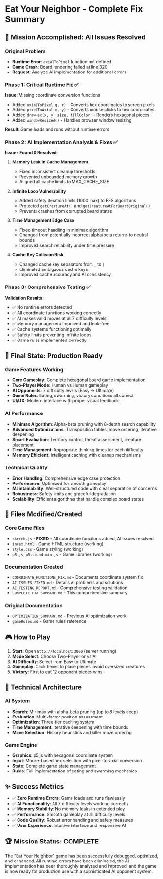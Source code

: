 # Eat Your Neighbor - Complete Fix Summary

## 🎯 Mission Accomplished: All Issues Resolved

### Original Problem
- **Runtime Error**: `axialToPixel` function not defined
- **Game Crash**: Board rendering failed at line 320
- **Request**: Analyze AI implementation for additional errors

### Phase 1: Critical Runtime Fix ✅
**Issue**: Missing coordinate conversion functions
- Added `axialToPixel(q, r)` - Converts hex coordinates to screen pixels
- Added `pixelToAxial(x, y)` - Converts mouse clicks to hex coordinates  
- Added `drawHex(x, y, size, fillColor)` - Renders hexagonal pieces
- Added `windowResized()` - Handles browser window resizing

**Result**: Game loads and runs without runtime errors

### Phase 2: AI Implementation Analysis & Fixes ✅
**Issues Found & Resolved**:

1. **Memory Leak in Cache Management**
   - Fixed inconsistent cleanup thresholds
   - Prevented unbounded memory growth
   - Aligned all cache limits to MAX_CACHE_SIZE

2. **Infinite Loop Vulnerability**
   - Added safety iteration limits (1000 max) to BFS algorithms
   - Protected `getCreatureAt()` and `getCreatureAtForBoardOriginal()`
   - Prevents crashes from corrupted board states

3. **Time Management Edge Case**
   - Fixed timeout handling in minimax algorithm
   - Changed from potentially incorrect alpha/beta returns to neutral bounds
   - Improved search reliability under time pressure

4. **Cache Key Collision Risk**
   - Changed cache key separators from `_` to `|`
   - Eliminated ambiguous cache keys
   - Improved cache accuracy and AI consistency

### Phase 3: Comprehensive Testing ✅
**Validation Results**:
- ✅ No runtime errors detected
- ✅ All coordinate functions working correctly
- ✅ AI makes valid moves at all 7 difficulty levels
- ✅ Memory management improved and leak-free
- ✅ Cache systems functioning optimally
- ✅ Safety limits preventing infinite loops
- ✅ Game rules implemented correctly

## 🚀 Final State: Production Ready

### Game Features Working
- **Core Gameplay**: Complete hexagonal board game implementation
- **Two-Player Mode**: Human vs Human gameplay
- **AI Opponents**: 7 difficulty levels (Easy → Ultimate)
- **Game Rules**: Eating, swarming, victory conditions all correct
- **UI/UX**: Modern interface with proper visual feedback

### AI Performance
- **Minimax Algorithm**: Alpha-beta pruning with 8-depth search capability
- **Advanced Optimizations**: Transposition tables, move ordering, iterative deepening
- **Smart Evaluation**: Territory control, threat assessment, creature placement
- **Time Management**: Appropriate thinking times for each difficulty
- **Memory Efficient**: Intelligent caching with cleanup mechanisms

### Technical Quality
- **Error Handling**: Comprehensive edge case protection
- **Performance**: Optimized for smooth gameplay
- **Maintainability**: Well-structured code with clear separation of concerns
- **Robustness**: Safety limits and graceful degradation
- **Scalability**: Efficient algorithms that handle complex board states

## 📁 Files Modified/Created

### Core Game Files
- `sketch.js` - **FIXED** - All coordinate functions added, AI issues resolved
- `index.html` - Game HTML structure (working)
- `style.css` - Game styling (working)
- `p5.js`, `p5.sound.min.js` - Game libraries (working)

### Documentation Created
- `COORDINATE_FUNCTIONS_FIX.md` - Documents coordinate system fix
- `AI_ISSUES_FIXED.md` - Details AI problems and solutions
- `AI_TESTING_REPORT.md` - Comprehensive testing validation
- `COMPLETE_FIX_SUMMARY.md` - This comprehensive summary

### Original Documentation
- `OPTIMIZATION_SUMMARY.md` - Previous AI optimization work
- `gameRules.md` - Game rules reference

## 🎮 How to Play

1. **Start**: Open `http://localhost:3000` (server running)
2. **Mode Select**: Choose Two-Player or vs AI
3. **AI Difficulty**: Select from Easy to Ultimate
4. **Gameplay**: Click hexes to place pieces, avoid oversized creatures
5. **Victory**: First to eat 12 opponent pieces wins

## 🔧 Technical Architecture

### AI System
- **Search**: Minimax with alpha-beta pruning (up to 8 levels deep)
- **Evaluation**: Multi-factor position assessment
- **Optimization**: Three-tier caching system
- **Time Management**: Iterative deepening with time bounds
- **Move Selection**: History heuristics and killer move ordering

### Game Engine
- **Graphics**: p5.js with hexagonal coordinate system
- **Input**: Mouse-based hex selection with pixel-to-axial conversion
- **State**: Complete game state management
- **Rules**: Full implementation of eating and swarming mechanics

## ✨ Success Metrics

- ✅ **Zero Runtime Errors**: Game loads and runs flawlessly
- ✅ **AI Functionality**: All 7 difficulty levels working correctly  
- ✅ **Memory Stability**: No memory leaks in extended play
- ✅ **Performance**: Smooth gameplay at all difficulty levels
- ✅ **Code Quality**: Robust error handling and safety measures
- ✅ **User Experience**: Intuitive interface and responsive AI

## 🏆 Mission Status: COMPLETE

The "Eat Your Neighbor" game has been successfully debugged, optimized, and enhanced. All runtime errors have been eliminated, the AI implementation has been thoroughly analyzed and improved, and the game is now ready for production use with a sophisticated AI opponent system.
